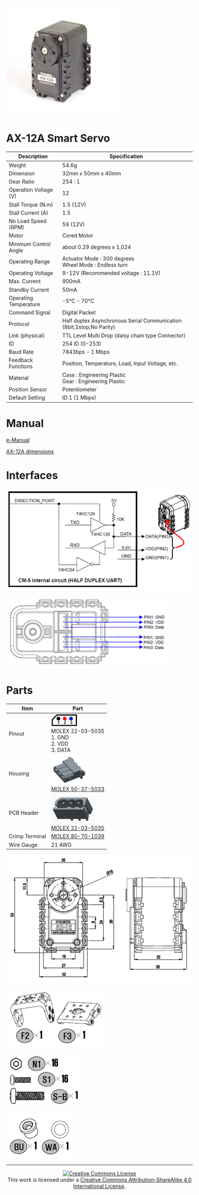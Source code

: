 ![](pics/AX-12.jpg)

# AX-12A Smart Servo

Description | Specification
---|---
Weight | 54.6g
Dimension | 32mm x 50mm x 40mm
Gear Ratio | 254 : 1
Operation Voltage (V) | 12
Stall Torque (N.m) | 1.5 (12V)
Stall Current (A) | 1.5
No Load Speed (RPM) | 59 (12V)
Motor | Cored Motor
Minimum Control Angle | about 0.29 degrees x 1,024
Operating Range | Actuator Mode : 300 degrees <br> Wheel Mode : Endless turn
Operating Voltage | 9-12V (Recommended voltage : 11.1V)
Max. Current | 900mA
Standby Current | 50mA
Operating Temperature | -5°C - 70°C
Command Signal | Digital Packet
Protocol | Half duplex Asynchronous Serial Communication (8bit,1stop,No Parity)
Link (physical) | TTL Level Multi Drop (daisy chain type Connector)
ID | 254 ID (0-253)
Baud Rate | 7843bps - 1 Mbps
Feedback Functions | Position, Temperature, Load, Input Voltage, etc.
Material | Case : Engineering Plastic <br> Gear : Engineering Plastic
Position Sensor | Potentiometer
Default Setting | ID 1 (1 Mbps)

# Manual

[e-Manual](http://emanual.robotis.com/docs/en/dxl/ax/ax-12a/)

[AX-12A dimensions](AX-12A.pdf)

# Interfaces

![](pics/ax_series_circuit.png)

![](pics/ax_series_pin.png)

# Parts

| Item | Part |
|---|---|
| Pinout | ![](pics/molex_22035035_diagram.png) <br> MOLEX 22-03-5035 <br> 1. GND <br> 2. VDD <br> 3. DATA |
| Housing | ![](pics/molex_50375033.png) <br> [MOLEX 50-37-5033](http://www.molex.com/molex/products/datasheet.jsp?part=active/0050375033_CRIMP_HOUSINGS.xml)|
| PCB Header | ![](pics/molex_22035035.png) <br> [MOLEX 22-03-5035](http://www.molex.com/molex/products/datasheet.jsp?part=active/0022035035_PCB_HEADERS.xml) |
| Crimp Terminal | [MOLEX 80-70-1039](http://www.molex.com/molex/products/datasheet.jsp?part=active/0008701039_CRIMP_TERMINALS.xml) |
| Wire Gauge | 21 AWG |

![](pics/AX-12-dimensions.png)

![](pics/AX-12-frames.png)

![](pics/AX-12-screws.png)

![](pics/AX-12-washers.png)

---

<p align="center">
	<a rel="license" href="http://creativecommons.org/licenses/by-sa/4.0/">
		<img alt="Creative Commons License"  src="https://i.creativecommons.org/l/by-sa/4.0/88x31.png" />
	</a>
	<br />This work is licensed under a <a rel="license" href="http://creativecommons.org/licenses/by-sa/4.0/">Creative Commons Attribution-ShareAlike 4.0 International License</a>.
</p>
